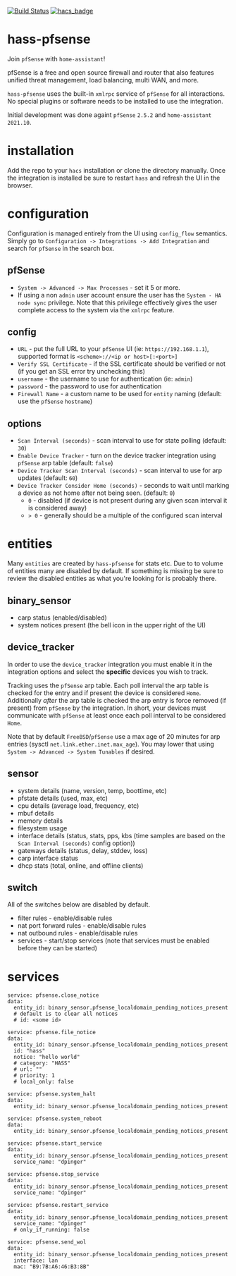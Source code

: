 [![Build Status](https://img.shields.io/endpoint.svg?url=https%3A%2F%2Factions-badge.atrox.dev%2Ftravisghansen%2Fhass-pfsense%2Fbadge%3Fref%3Dmain&style=for-the-badge)](https://actions-badge.atrox.dev/travisghansen/hass-pfsense/goto?ref=main)
[![hacs_badge](https://img.shields.io/badge/HACS-Default-orange.svg?style=for-the-badge)](https://github.com/custom-components/hacs)

# hass-pfsense

Join `pfSense` with `home-assistant`!

pfSense is a free and open source firewall and router that also features unified threat management, load balancing, multi WAN, and more.

`hass-pfsense` uses the built-in `xmlrpc` service of `pfSense` for all
interactions. No special plugins or software needs to be installed to use the
integration.

Initial development was done againt `pfSense` `2.5.2` and `home-assistant`
`2021.10`.

# installation

Add the repo to your `hacs` installation or clone the directory manually. Once
the integration is installed be sure to restart `hass` and refresh the UI in
the browser.

# configuration

Configuration is managed entirely from the UI using `config_flow` semantics.
Simply go to `Configuration -> Integrations -> Add Integration` and search for
`pfSense` in the search box.

## pfSense

- `System -> Advanced -> Max Processes` - set it 5 or more.
- If using a non `admin` user account ensure the user has the
  `System - HA node sync` privilege. Note that this privilege effectively gives
  the user complete access to the system via the `xmlrpc` feature.

## config

- `URL` - put the full URL to your `pfSense` UI (ie: `https://192.168.1.1`),
  supported format is `<scheme>://<ip or host>[:<port>]`
- `Verify SSL Certificate` - if the SSL certificate should be verified or not
  (if you get an SSL error try unchecking this)
- `username` - the username to use for authentication (ie: `admin`)
- `password` - the password to use for authentication
- `Firewall Name` - a custom name to be used for `entity` naming (default: use
  the `pfSense` `hostname`)

## options

- `Scan Interval (seconds)` - scan interval to use for state polling (default:
  `30`)
- `Enable Device Tracker` - turn on the device tracker integration using
  `pfSense` arp table (default: `false`)
- `Device Tracker Scan Interval (seconds)` - scan interval to use for arp
  updates (default: `60`)
- `Device Tracker Consider Home (seconds)` - seconds to wait until marking
  a device as not home after not being seen.
  (default: `0`)
  - `0` - disabled (if device is not present during any given scan interval it
    is considered away)
  - `> 0` - generally should be a multiple of the configured scan interval

# entities

Many `entities` are created by `hass-pfsense` for stats etc. Due to to volume
of entities many are disabled by default. If something is missing be sure to
review the disabled entities as what you're looking for is probably there.

## binary_sensor

- carp status (enabled/disabled)
- system notices present (the bell icon in the upper right of the UI)

## device_tracker

In order to use the `device_tracker` integration you must enable it in the
integration options and select the **specific** devices you wish to track.

Tracking uses the `pfSense` arp table. Each poll interval the arp table is
checked for the entry and if present the device is considered `Home`.
Additionally _after_ the arp table is checked the arp entry is force removed
(if present) from `pfSense` by the integration. In short, your devices must
communicate with `pfSense` at least once each poll interval to be considered
`Home`.

Note that by default `FreeBSD`/`pfSense` use a max age of 20 minutes for arp
entries (sysctl `net.link.ether.inet.max_age`). You may lower that using
`System -> Advanced -> System Tunables` if desired.

## sensor

- system details (name, version, temp, boottime, etc)
- pfstate details (used, max, etc)
- cpu details (average load, frequency, etc)
- mbuf details
- memory details
- filesystem usage
- interface details (status, stats, pps, kbs (time samples are based on the
  `Scan Interval (seconds)` config option))
- gateways details (status, delay, stddev, loss)
- carp interface status
- dhcp stats (total, online, and offline clients)

## switch

All of the switches below are disabled by default.

- filter rules - enable/disable rules
- nat port forward rules - enable/disable rules
- nat outbound rules - enable/disable rules
- services - start/stop services (note that services must be enabled before they can be started)

# services

```
service: pfsense.close_notice
data:
  entity_id: binary_sensor.pfsense_localdomain_pending_notices_present
  # default is to clear all notices
  # id: <some id>

service: pfsense.file_notice
data:
  entity_id: binary_sensor.pfsense_localdomain_pending_notices_present
  id: "hass"
  notice: "hello world"
  # category: "HASS"
  # url: ""
  # priority: 1
  # local_only: false

service: pfsense.system_halt
data:
  entity_id: binary_sensor.pfsense_localdomain_pending_notices_present

service: pfsense.system_reboot
data:
  entity_id: binary_sensor.pfsense_localdomain_pending_notices_present

service: pfsense.start_service
data:
  entity_id: binary_sensor.pfsense_localdomain_pending_notices_present
  service_name: "dpinger"

service: pfsense.stop_service
data:
  entity_id: binary_sensor.pfsense_localdomain_pending_notices_present
  service_name: "dpinger"

service: pfsense.restart_service
data:
  entity_id: binary_sensor.pfsense_localdomain_pending_notices_present
  service_name: "dpinger"
  # only_if_running: false

service: pfsense.send_wol
data:
  entity_id: binary_sensor.pfsense_localdomain_pending_notices_present
  interface: lan
  mac: "B9:7B:A6:46:B3:8B"
```
